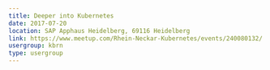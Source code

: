 ```yaml
---
title: Deeper into Kubernetes
date: 2017-07-20
location: SAP Apphaus Heidelberg, 69116 Heidelberg
link: https://www.meetup.com/Rhein-Neckar-Kubernetes/events/240080132/
usergroup: kbrn
type: usergroup
---
```

